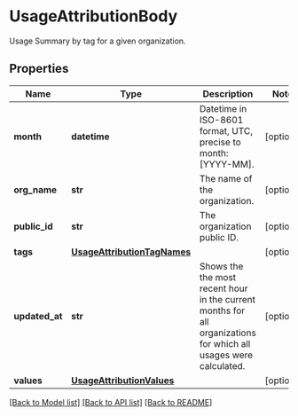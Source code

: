 # UsageAttributionBody

Usage Summary by tag for a given organization.
## Properties
Name | Type | Description | Notes
------------ | ------------- | ------------- | -------------
**month** | **datetime** | Datetime in ISO-8601 format, UTC, precise to month: [YYYY-MM]. | [optional] 
**org_name** | **str** | The name of the organization. | [optional] 
**public_id** | **str** | The organization public ID. | [optional] 
**tags** | [**UsageAttributionTagNames**](UsageAttributionTagNames.md) |  | [optional] 
**updated_at** | **str** | Shows the the most recent hour in the current months for all organizations for which all usages were calculated. | [optional] 
**values** | [**UsageAttributionValues**](UsageAttributionValues.md) |  | [optional] 

[[Back to Model list]](README.md#documentation-for-models) [[Back to API list]](README.md#documentation-for-api-endpoints) [[Back to README]](README.md)


